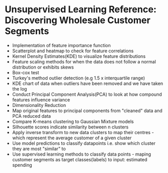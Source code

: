 # Unsupervised Learning Reference: Discovering Wholesale Customer Segments

- Implementation of feature importance function
- Scatterplot and heatmap to check for feature correlations
- Kernel Density Estimates(KDE) to visualize feature distributions
- Feature scaling methods for when the data does not follow a normal distribution or exhibits skews
- Box-cox test
- Turkey's method outlier detection (e.g 1.5 x interquartile range)
- KDE chart of data when outliers have been removed and we have taken the log
- Conduct Principal Component Analysis(PCA)  to look at how compound features influence variance
- Dimensionality Reduction
- Map original features to principal components from "cleaned" data and PCA reduced data
- Compare K-means clustering to Gaussian Mixture models
- Silhouette scores indicate similarity between n clusters
- Apply inverse transform to new data clusters to map their centres - which represent the average customer of a given cluster
- Use model predictions to classify datapoints i.e. show which cluster they are most "similar" to
- Use supervised learning methods to classify data points - maping customer segments as target classes(labels) to input: estimated spending 

